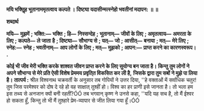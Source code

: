 **मयि भक्तिॢह भूतानाममृतत्वाय कल्पते ।** **दिष्ट्या यदासीन्मत्स्नेहो भवतीनां मदापन: ॥ ॥** 

**शब्दार्थ** 

**मयि—** **मुझमें** **; भक्ति:—** **भक्ति** **; हि—** **निस्सन्देह** **; भूतानाम्—** **जीवों के लिए** **; अमृतत्वाय—** **अमरता के लिए** **; कल्पते—** **ले जाता** **है** **; दिष्ट्या—** **सौभाग्य से** **; यत्—** **जो** **; आसीत्—** **बनाया** **; मत्—** **मेरे लिए** **; स्नेह:—** **स्नेह** **; भवतीनाम्—** **आप लोगों के लिए** **; मत्—** **मुझको** **; आपन:—** **प्राप्त करने का कारणस्वरूप।** **.** 

**कोई भी जीव मेरी भक्ति करके शाश्वत जीवन प्राप्त करने के लिए सुयोग्य बन जाता है।** **किन्तु तुम लोगों ने अपने सौभाग्य से मेरे प्रति ऐसी विशेष प्रेममय प्रवृति्त विकसित कर ली है,** **जिसके द्वारा तुम सबों ने मुझे पा लिया है।** **तात्पर्य :** श्रील विश्वनाथ चक्रवर्ती के अनुसार तब गोपियों ने उत्तर दिया, ''हे वक्ताओं में सर्वाधिक चतुर! तुम जिस परमेश्वर को दोष दे रहे हो वह साक्षात् तुश्हीं हो। विश्व का हर प्राणी इसे जानता है। तो भला हम इस तथ्य से अनजान क्यों बनी रहतीं?ÓÓ तब भगवान् कृष्ण ने उनसे कहा, ''यदि यह सच है, तो मैं ईश्वर हो सकता हूँ, किन्तु तो भी मैं तुश्हारे प्रेम-व्यापार से जीत लिया गया हूँ।ÓÓ  